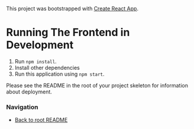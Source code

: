 This project was bootstrapped with [Create React App](https://github.com/facebook/create-react-app).

# Running The Frontend in Development
1. Run `npm install`.
2. Install other dependencies
3. Run this application using `npm start`.

Please see the README in the root of your project
 skeleton for information about deployment.

### Navigation
* [Back to root README](../README.md)
